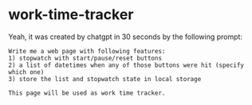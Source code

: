 # work-time-tracker
Yeah, it was created by chatgpt in 30 seconds by the following prompt:
```
Write me a web page with following features:
1) stopwatch with start/pause/reset buttons
2) a list of datetimes when any of those buttons were hit (specify which one)
3) store the list and stopwatch state in local storage

This page will be used as work time tracker.
```
